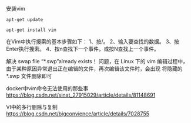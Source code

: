 
安装vim
```
apt-get update
```

```
apt-get install vim
```


在Vim中执行搜索的基本步骤如下：
1、按/。
2、输入要查找的数据。
3、按Enter执行搜索。
4、按n查找下一个事件，或按N查找上一个事件。


解决 swap file “*.swp”already exists！
	问题，在 Linux 下的 vim 编辑过程中，由于某种原因异常退出正在编辑的文件，再次编辑该文件时，会出现
	将隐藏的 *.swp 文件删除即可

docker中vim命令无法使用的那些事
https://blog.csdn.net/sinat_27915029/article/details/81148691

VI中的多行删除与复制
https://blog.csdn.net/bigconvience/article/details/7028755